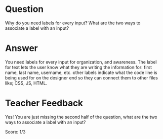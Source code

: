 # Question
Why do you need labels for every input? What are the two ways to associate a label with an input?

# Answer
You need labels for  every input for organization, and awareness. The label for text lets the user know what  they are writing the information for: first name, last  name,  username, etc. other labels indicate what the code  line is being used for on the designer end so they can connect them to other files like; CSS, JS, HTML.

# Teacher Feedback

Yes! You are just missing the second half of the question, what are the two ways to associate a label with an input?

Score: 1/3